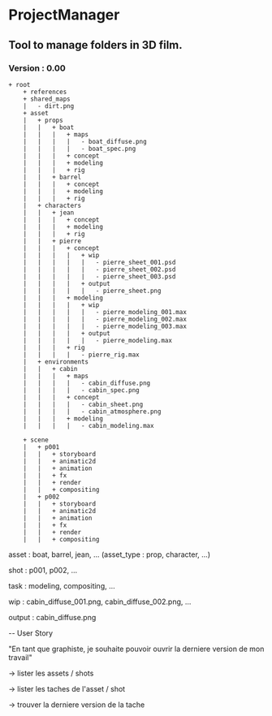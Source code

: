 # ProjectManager

## Tool to manage folders in 3D film.

### Version : 0.00


```
+ root
    + references
    + shared_maps
    |   - dirt.png
    + asset
    |   + props
    |   |   + boat
    |   |   |   + maps
    |   |   |   |   - boat_diffuse.png
    |   |   |   |   - boat_spec.png
    |   |   |   + concept
    |   |   |   + modeling
    |   |   |   + rig
    |   |   + barrel
    |   |   |   + concept
    |   |   |   + modeling
    |   |   |   + rig
    |   + characters
    |   |   + jean
    |   |   |   + concept
    |   |   |   + modeling
    |   |   |   + rig
    |   |   + pierre
    |   |   |   + concept
    |   |   |   |   + wip
    |   |   |   |   |   - pierre_sheet_001.psd
    |   |   |   |   |   - pierre_sheet_002.psd
    |   |   |   |   |   - pierre_sheet_003.psd
    |   |   |   |   + output
    |   |   |   |   |   - pierre_sheet.png
    |   |   |   + modeling
    |   |   |   |   + wip
    |   |   |   |   |   - pierre_modeling_001.max
    |   |   |   |   |   - pierre_modeling_002.max
    |   |   |   |   |   - pierre_modeling_003.max
    |   |   |   |   + output
    |   |   |   |   |   - pierre_modeling.max
    |   |   |   + rig
    |   |   |   |   - pierre_rig.max
    |   + environments
    |   |   + cabin
    |   |   |   + maps
    |   |   |   |   - cabin_diffuse.png
    |   |   |   |   - cabin_spec.png
    |   |   |   + concept
    |   |   |   |   - cabin_sheet.png
    |   |   |   |   - cabin_atmosphere.png
    |   |   |   + modeling
    |   |   |   |   - cabin_modeling.max

    + scene
    |   + p001
    |   |   + storyboard
    |   |   + animatic2d
    |   |   + animation
    |   |   + fx
    |   |   + render
    |   |   + compositing
    |   + p002
    |   |   + storyboard
    |   |   + animatic2d
    |   |   + animation
    |   |   + fx
    |   |   + render
    |   |   + compositing
```


asset : boat, barrel, jean, ...
(asset_type : prop, character, ...)

shot : p001, p002, ...

task : modeling, compositing, ...

wip : cabin_diffuse_001.png, cabin_diffuse_002.png, ...

output : cabin_diffuse.png


-- User Story

"En tant que graphiste, je souhaite pouvoir ouvrir la derniere version de mon travail"

-> lister les assets / shots

-> lister les taches de l'asset / shot

-> trouver la derniere version de la tache
